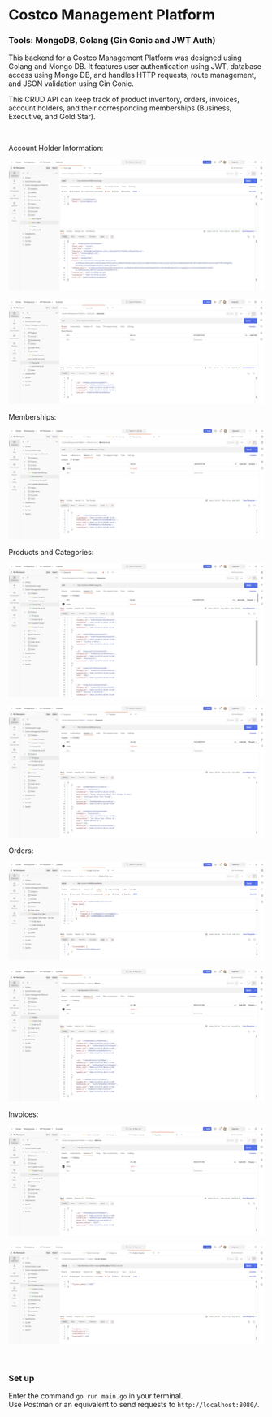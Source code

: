 # Costco Management Platform

### Tools: MongoDB, Golang (Gin Gonic and JWT Auth)

This backend for a Costco Management Platform was designed using Golang and Mongo DB. It features user authentication using JWT, database access using Mongo DB, and handles HTTP requests, route management, and JSON validation using Gin Gonic.

This CRUD API can keep track of product inventory, orders, invoices, account holders, and their corresponding memberships (Business, Executive, and Gold Star).

<br>

Account Holder Information:

![My Image](images/Users.png)

![My Image](images/Accounts.png)

Memberships:

![My Image](images/Memberships.png)

Products and Categories:

![My Image](images/Categories.png)

![My Image](images/Products.png)

Orders:

![My Image](images/OrderItem.png)

![My Image](images/Orders.png)

Invoices:

![My Image](images/Invoices.png)

![My Image](images/Update_Invoice.png)

<br>

### Set up

Enter the command `go run main.go` in your terminal. <br>
Use Postman or an equivalent to send requests to `http://localhost:8080/`.
